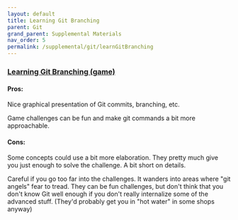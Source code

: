 ```yaml
---
layout: default
title: Learning Git Branching
parent: Git
grand_parent: Supplemental Materials
nav_order: 5
permalink: /supplemental/git/learnGitBranching
---
```


### <a href="https://learngitbranching.js.org/" target="_blank">Learning Git Branching (game)</a>

#### Pros:

Nice graphical presentation of Git commits, branching, etc.

Game challenges can be fun and make git commands a bit more approachable.

#### Cons:

Some concepts could use a bit more elaboration. They pretty much give you
just enough to solve the challenge. A bit short on details.

Careful if you go too far into the challenges. It wanders into areas where
"git angels" fear to tread. They can be fun challenges, but don't think
that you don't know Git well enough if you don't really internalize some
of the advanced stuff. (They'd probably get you in "hot water" in some shops
anyway)
